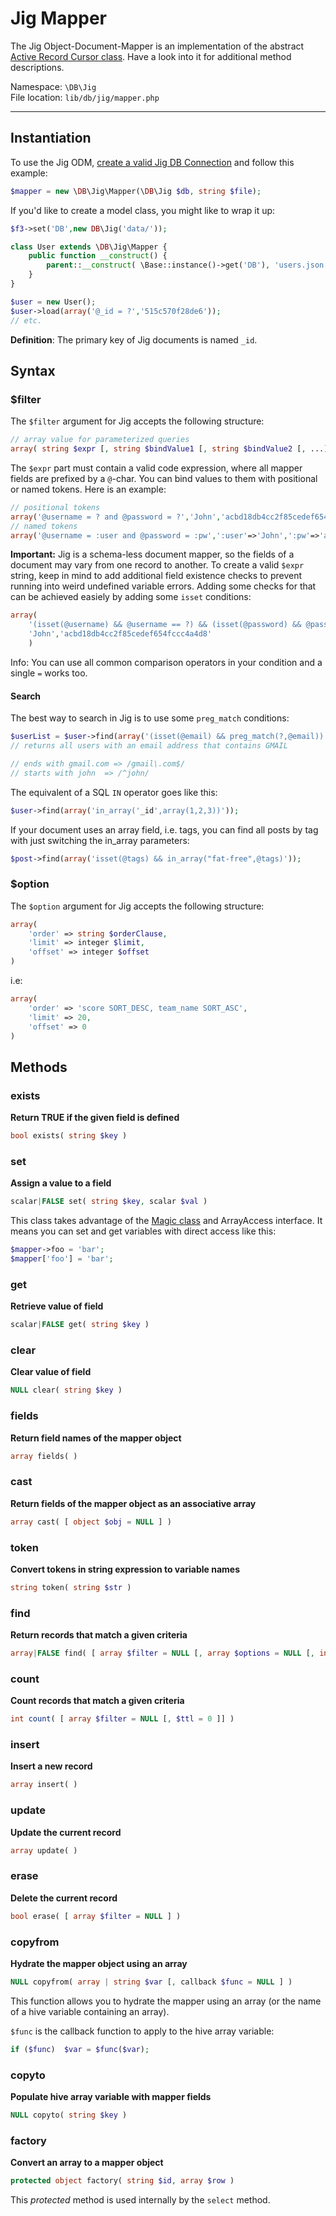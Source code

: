 # Jig Mapper

The Jig Object-Document-Mapper is an implementation of the abstract [Active Record Cursor class](cursor). Have a look into it for additional method descriptions.

Namespace: `\DB\Jig` <br>
File location: `lib/db/jig/mapper.php`

---

## Instantiation

To use the Jig ODM, [create a valid Jig DB Connection](jig#constructor) and follow this example:

```php
$mapper = new \DB\Jig\Mapper(\DB\Jig $db, string $file);
```

If you'd like to create a model class, you might like to wrap it up:

```php
$f3->set('DB',new DB\Jig('data/'));

class User extends \DB\Jig\Mapper {
    public function __construct() {
        parent::__construct( \Base::instance()->get('DB'), 'users.json' );
    }
}

$user = new User();
$user->load(array('@_id = ?','515c570f28de6'));
// etc.
```

<div class="alert alert-info">
<strong>Definition</strong>: The primary key of Jig documents is named <code>_id</code>.
</div>

## Syntax

### $filter

The `$filter` argument for Jig accepts the following structure:

```php
// array value for parameterized queries
array( string $expr [, string $bindValue1 [, string $bindValue2 [, ...]]] )
```

The `$expr` part must contain a valid code expression, where all mapper fields are prefixed by a `@`-char. You can bind values to them with positional or named tokens.
Here is an example:

```php
// positional tokens
array('@username = ? and @password = ?','John','acbd18db4cc2f85cedef654fccc4a4d8')
// named tokens
array('@username = :user and @password = :pw',':user'=>'John',':pw'=>'acbd18db4cc2f85cedef654fccc4a4d8')
```

**Important:** Jig is a schema-less document mapper, so the fields of a document may vary from one record to another.
To create a valid `$expr` string, keep in mind to add additional field existence checks to prevent running into weird undefined variable errors.
Adding some checks for that can be achieved easiely by adding some `isset` conditions:

```php
array(
    '(isset(@username) && @username == ?) && (isset(@password) && @password = ?)',
    'John','acbd18db4cc2f85cedef654fccc4a4d8'
    )
```

<div class="alert alert-info">
Info: You can use all common comparison operators in your condition and a single <code>=</code> works too.
</div>

#### Search

The best way to search in Jig is to use some `preg_match` conditions:

```php
$userList = $user->find(array('(isset(@email) && preg_match(?,@email))','/gmail/'));
// returns all users with an email address that contains GMAIL

// ends with gmail.com => /gmail\.com$/
// starts with john  => /^john/
```

The equivalent of a SQL `IN` operator goes like this:

```php
$user->find(array('in_array('_id',array(1,2,3))'));
```

If your document uses an array field, i.e. tags, you can find all posts by tag with just switching the in_array parameters:

```php
$post->find(array('isset(@tags) && in_array("fat-free",@tags)'));
```

### $option

The `$option` argument for Jig accepts the following structure:

```php
array(
	'order' => string $orderClause,
	'limit' => integer $limit,
	'offset' => integer $offset
)
```

i.e:

```php
array(
	'order' => 'score SORT_DESC, team_name SORT_ASC',
	'limit' => 20,
	'offset' => 0
)
```

## Methods

### exists

**Return TRUE if the given field is defined**

```php
bool exists( string $key )
```

### set

**Assign a value to a field**

```php
scalar|FALSE set( string $key, scalar $val )
```

This class takes advantage of the [Magic class](magic "A PHP magic wrapper") and ArrayAccess interface.
It means you can set and get variables with direct access like this:

```php
$mapper->foo = 'bar';
$mapper['foo'] = 'bar';
```

### get

**Retrieve value of field**

```php
scalar|FALSE get( string $key )
```

### clear

**Clear value of field**

```php
NULL clear( string $key )
```

### fields
**Return field names of the mapper object**

```php
array fields( )
```

### cast

**Return fields of the mapper object as an associative array**

```php
array cast( [ object $obj = NULL ] )
```

### token

**Convert tokens in string expression to variable names**

```php
string token( string $str )
```

### find

**Return records that match a given criteria**

```php
array|FALSE find( [ array $filter = NULL [, array $options = NULL [, int $ttl = 0 [, bool $log = TRUE ]]]] )
```

### count

**Count records that match a given criteria**

```php
int count( [ array $filter = NULL [, $ttl = 0 ]] )
```

### insert
**Insert a new record**

```php
array insert( )
```

### update
**Update the current record**

```php
array update( )
```


### erase
**Delete the current record**

```php
bool erase( [ array $filter = NULL ] )
```


### copyfrom
**Hydrate the mapper object using an array**

```php
NULL copyfrom( array | string $var [, callback $func = NULL ] )
```

This function allows you to hydrate the mapper using an array (or the name of a hive variable containing an array).

`$func` is the callback function to apply to the hive array variable:

```php
if ($func)  $var = $func($var);
```

### copyto
**Populate hive array variable with mapper fields**

```php
NULL copyto( string $key )
```

### factory
**Convert an array to a mapper object**

```php
protected object factory( string $id, array $row )
```

This _protected_ method is used internally by the `select` method.
